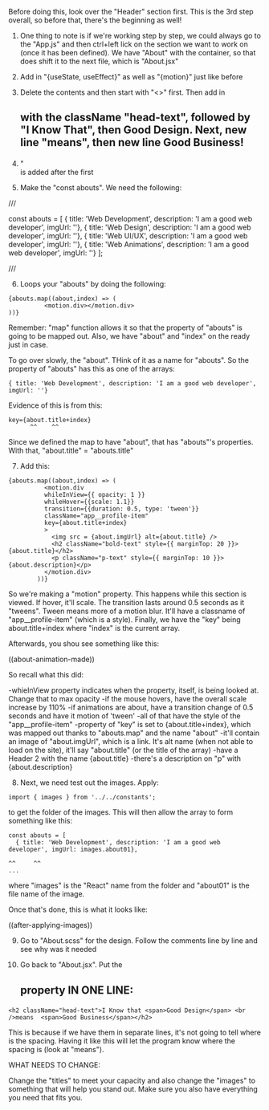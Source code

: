 Before doing this, look over the "Header" section first.  This is the 3rd step overall, so before that, there's the beginning as well!

1.  One thing to note is if we're working step by step, we could always go to the "App.js" and then ctrl+left lick on the section we want to work on (once it has been defined).  We have "About" with the container, so that does shift it to the next file, which is "About.jsx"

2.  Add in "{useState, useEffect}" as well as "{motion}" just like before

3.  Delete the contents and then start with "<>" first.  Then add in <h2> with the className "head-text", followed by "I Know That", then <span>Good Design</span>.  Next, new line "means", then new line <span>Good Business!</span>

4.  "<br/> is added after the first </span>

5.  Make the "const abouts".  We need the following:

///

const abouts = [
  { title: 'Web Development', description: 'I am a good web developer', imgUrl: ''},
  { title: 'Web Design', description: 'I am a good web developer', imgUrl: ''},
  { title: 'Web UI/UX', description: 'I am a good web developer', imgUrl: ''},
  { title: 'Web Animations', description: 'I am a good web developer', imgUrl: ''}
];

///

6.  Loops your "abouts" by doing the following:

```
{abouts.map((about,index) => (
          <motion.div></motion.div>
))}
```

Remember:  "map" function allows it so that the property of "abouts" is going to be mapped out.  Also, we have "about" and "index" on the ready just in case.

To go over slowly, the "about".  THink of it as a name for "abouts".  So the property of "abouts" has this as one of the arrays:

```
{ title: 'Web Development', description: 'I am a good web developer', imgUrl: ''}
```
Evidence of this is from this:
```
key={about.title+index}
      ^^    ^^
```
Since we defined the map to have "about", that has "abouts"'s properties.  With that, "about.title" = "abouts.title"

7.  Add this:

```
{abouts.map((about,index) => (
          <motion.div
          whileInView={{ opacity: 1 }}
          whileHover={{scale: 1.1}}
          transition={{duration: 0.5, type: 'tween'}}
          className="app__profile-item"
          key={about.title+index}
          >
            <img src = {about.imgUrl} alt={about.title} />
            <h2 className="bold-text" style={{ marginTop: 20 }}>{about.title}</h2>
            <p className="p-text" style={{ marginTop: 10 }}>{about.description}</p>
          </motion.div>
        ))}
```

So we're making a "motion" property.  This happens while this section is viewed.  If hover, it'll scale.  The transition lasts around 0.5 seconds as it "tweens".  Tween means more of a motion blur.  It'll have a classname of "app__profile-item" (which is a style).  Finally, we have the "key" being about.title+index where "index" is the current array.



Afterwards, you shou see something like this:

((about-animation-made))

So recall what this did:  

-whieInView property indicates when the property, itself, is being looked at.  Change that to max opacity
-if the mouse hovers, have the overall scale increase by 110%
-if animations are about, have a transition change of 0.5 seconds and have it motion of 'tween'
-all of that have the style of the "app__profile-item"
-property of "key" is set to {about.title+index}, which was mapped out thanks to "abouts.map" and the name "about"
-it'll contain an image of "about.imgUrl", which is a link.  It's alt name (when not able to load on the site), it'll say "about.title" (or the title of the array)
-have a Header 2 with the name {about.title}
-there's a description on "p" with {about.description}

8.  Next, we need test out the images.  Apply:

```
import { images } from '../../constants';
```

to get the folder of the images.  This will then allow the array to form something like this:

```
const abouts = [
  { title: 'Web Development', description: 'I am a good web developer', imgUrl: images.about01},
                                                                                  ^^     ^^
...
```
where "images" is the "React" name from the folder and "about01" is the file name of the image.

Once that's done, this is what it looks like:

((after-applying-images))

9.  Go to "About.scss" for the design.  Follow the comments line by line and see why was it needed

10. Go back to "About.jsx".  Put the <h2> property IN ONE LINE:

```
<h2 className="head-text">I Know that <span>Good Design</span> <br />means  <span>Good Business</span></h2>
```

This is because if we have them in separate lines, it's not going to tell where is the spacing.  Having it like this will let the program know where the spacing is (look at "means").



WHAT NEEDS TO CHANGE:

Change the "titles" to meet your capacity and also change the "images" to something that will help you stand out.  Make sure you also have everything you need that fits you.